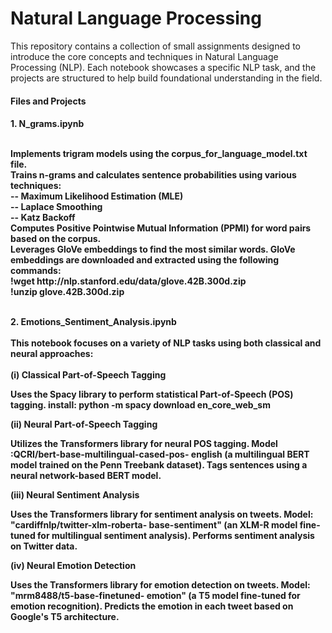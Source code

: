 <!DOCTYPE html>
<html> 
<body>
      <h1> Natural Language Processing </h1>
            <div>
                   This repository contains a collection of small assignments designed to introduce the core concepts and techniques in                         Natural Language Processing (NLP). Each notebook showcases a specific NLP task, and the projects are structured to help                      build foundational understanding in the field.
            </div>
      <h4> Files and Projects <h4/>
            <div>
                   1. N_grams.ipynb
                        <p>
                            <br> Implements trigram models using the corpus_for_language_model.txt file.
                            <br> Trains n-grams and calculates sentence probabilities using various techniques:
                            <br> -- Maximum Likelihood Estimation (MLE)
                            <br> -- Laplace Smoothing
                            <br> -- Katz Backoff
                            <br>Computes Positive Pointwise Mutual Information (PPMI) for word pairs based on the corpus.
                            <br>Leverages GloVe embeddings to find the most similar words. GloVe embeddings are downloaded and extracted                                     using the following commands:
                            <br>!wget http://nlp.stanford.edu/data/glove.42B.300d.zip
                            <br>!unzip glove.42B.300d.zip<br>
                        </p>
              </div>
              <div>
                   <br> 2. Emotions_Sentiment_Analysis.ipynb <br>
                  <br> This notebook focuses on a variety of NLP tasks using both classical and neural approaches: <br><br>
                   (i) Classical Part-of-Speech Tagging
                              <p> Uses the Spacy library to perform statistical Part-of-Speech (POS) tagging. install: python -m spacy                                         download en_core_web_sm 
                              </p> 
                   (ii) Neural Part-of-Speech Tagging
                               <p> Utilizes the Transformers library for neural POS tagging. Model :QCRI/bert-base-multilingual-cased-pos-                                      english (a multilingual BERT model trained on the Penn Treebank dataset). Tags sentences using a neural                                      network-based BERT model.
                               </p>
                   (iii) Neural Sentiment Analysis
                               <p> Uses the Transformers library for sentiment analysis on tweets. Model: "cardiffnlp/twitter-xlm-roberta-                                      base-sentiment" (an XLM-R model fine-tuned for multilingual sentiment analysis). Performs sentiment                                          analysis on Twitter data. 
                               </p>
                  (iv) Neural Emotion Detection
                                <p> Uses the Transformers library for emotion detection on tweets. Model: "mrm8488/t5-base-finetuned-                                            emotion" (a T5 model fine-tuned for emotion recognition). Predicts the emotion in each tweet based on                                        Google's T5 architecture.
                                </p>
            </div>
</body>
</html>
